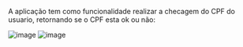 A aplicação tem como funcionalidade realizar a checagem do CPF do usuario, retornando se o CPF esta ok ou não:

![image](https://github.com/user-attachments/assets/f51e82a5-463e-4a55-82d6-f3b6b10a2465)
![image](https://github.com/user-attachments/assets/7f8fb622-bee6-429a-9a61-261fde35d7d6)
